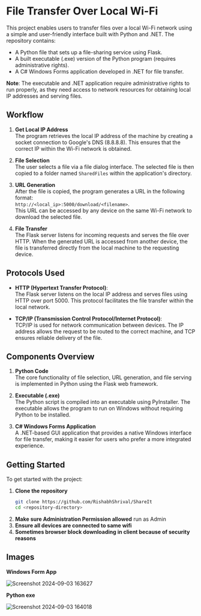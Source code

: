 # File Transfer Over Local Wi-Fi

This project enables users to transfer files over a local Wi-Fi network using a simple and user-friendly interface built with Python and .NET. The repository contains:
- A Python file that sets up a file-sharing service using Flask.
- A built executable (.exe) version of the Python program (requires administrative rights).
- A C# Windows Forms application developed in .NET for file transfer.

**Note**: The executable and .NET application require administrative rights to run properly, as they need access to network resources for obtaining local IP addresses and serving files.

## Workflow

1. **Get Local IP Address**  
   The program retrieves the local IP address of the machine by creating a socket connection to Google's DNS (8.8.8.8). This ensures that the correct IP within the Wi-Fi network is obtained.

2. **File Selection**  
   The user selects a file via a file dialog interface. The selected file is then copied to a folder named `SharedFiles` within the application's directory.

3. **URL Generation**  
   After the file is copied, the program generates a URL in the following format:  
   `http://<local_ip>:5000/download/<filename>`.  
   This URL can be accessed by any device on the same Wi-Fi network to download the selected file.

4. **File Transfer**  
   The Flask server listens for incoming requests and serves the file over HTTP. When the generated URL is accessed from another device, the file is transferred directly from the local machine to the requesting device.

## Protocols Used

- **HTTP (Hypertext Transfer Protocol)**:  
  The Flask server listens on the local IP address and serves files using HTTP over port 5000. This protocol facilitates the file transfer within the local network.
  
- **TCP/IP (Transmission Control Protocol/Internet Protocol)**:  
  TCP/IP is used for network communication between devices. The IP address allows the request to be routed to the correct machine, and TCP ensures reliable delivery of the file.

## Components Overview

1. **Python Code**  
   The core functionality of file selection, URL generation, and file serving is implemented in Python using the Flask web framework.

2. **Executable (.exe)**  
   The Python script is compiled into an executable using PyInstaller. The executable allows the program to run on Windows without requiring Python to be installed.

3. **C# Windows Forms Application**  
   A .NET-based GUI application that provides a native Windows interface for file transfer, making it easier for users who prefer a more integrated experience.

## Getting Started

To get started with the project:
1. **Clone the repository**  
   ```bash
   git clone https://github.com/RishabhShrival/ShareIt
   cd <repository-directory>
   ```
2. **Make sure Administration Permission allowed**
   run as Admin
3. **Ensure all devices are connected to same wifi**
4. **Sometimes browser block downloading in client because of security reasons**

## Images
**Windows Form App**

![Screenshot 2024-09-03 163627](https://github.com/user-attachments/assets/1e32b1ee-0256-43f5-b75d-b6493cc41f4c)



**Python exe**

![Screenshot 2024-09-03 164018](https://github.com/user-attachments/assets/b2d4ee90-fe7c-45e3-9f21-b03aa94c862f)


